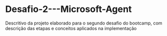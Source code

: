 # Desafio-2---Microsoft-Agent
Descritivo da projeto elaborado para o segundo desafio do bootcamp, com descrição das etapas e conceitos aplicados na implementação 
